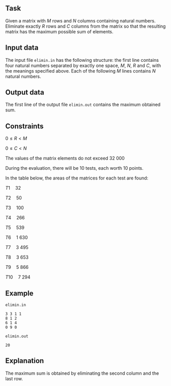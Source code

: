 ## Task

Given a matrix with $M$ rows and $N$ columns containing natural numbers. Eliminate exactly $R$ rows and $C$ columns from the matrix so that the resulting matrix has the maximum possible sum of elements.

## Input data

The input file `elimin.in` has the following structure: the first line contains four natural numbers separated by exactly one space, $M$, $N$, $R$ and $C$, with the meanings specified above. Each of the following $M$ lines contains $N$ natural numbers.

## Output data

The first line of the output file `elimin.out` contains the maximum obtained sum.

## Constraints

$0 \leq R < M$

$0 \leq C < N$

The values of the matrix elements do not exceed $32\ 000$

During the evaluation, there will be $10$ tests, each worth $10$ points.

In the table below, the areas of the matrices for each test are found:

$T1 \quad 32$

$T2 \quad 50$

$T3 \quad 100$

$T4 \quad 266$

$T5 \quad 539$

$T6 \quad 1\ 630$

$T7 \quad 3\ 495$

$T8 \quad 3\ 653$

$T9 \quad 5\ 866$

$T10 \quad 7\ 294$

## Example

`elimin.in`

```
3 3 1 1 
8 1 2 
6 1 4 
0 9 0 
```

`elimin.out`

```
20
```

## Explanation

The maximum sum is obtained by eliminating the second column and the last row.